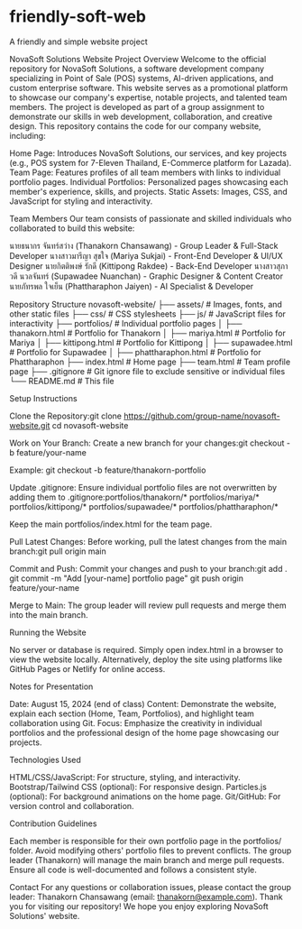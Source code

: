 # friendly-soft-web
A friendly and simple website project



NovaSoft Solutions Website
Project Overview
Welcome to the official repository for NovaSoft Solutions, a software development company specializing in Point of Sale (POS) systems, AI-driven applications, and custom enterprise software. This website serves as a promotional platform to showcase our company's expertise, notable projects, and talented team members. The project is developed as part of a group assignment to demonstrate our skills in web development, collaboration, and creative design.
This repository contains the code for our company website, including:

Home Page: Introduces NovaSoft Solutions, our services, and key projects (e.g., POS system for 7-Eleven Thailand, E-Commerce platform for Lazada).
Team Page: Features profiles of all team members with links to individual portfolio pages.
Individual Portfolios: Personalized pages showcasing each member's experience, skills, and projects.
Static Assets: Images, CSS, and JavaScript for styling and interactivity.

Team Members
Our team consists of passionate and skilled individuals who collaborated to build this website:

นายธนากร จันทร์สว่าง (Thanakorn Chansawang) - Group Leader & Full-Stack Developer
นางสาวมารีญา สุขใจ (Mariya Sukjai) - Front-End Developer & UI/UX Designer
นายกิตติพงษ์ รักดี (Kittipong Rakdee) - Back-End Developer
นางสาวสุภาวดี นวลจันทร์ (Supawadee Nuanchan) - Graphic Designer & Content Creator
นายภัทรพล ใจเย็น (Phattharaphon Jaiyen) - AI Specialist & Developer

Repository Structure
novasoft-website/
├── assets/                 # Images, fonts, and other static files
├── css/                    # CSS stylesheets
├── js/                     # JavaScript files for interactivity
├── portfolios/             # Individual portfolio pages
│   ├── thanakorn.html      # Portfolio for Thanakorn
│   ├── mariya.html         # Portfolio for Mariya
│   ├── kittipong.html      # Portfolio for Kittipong
│   ├── supawadee.html      # Portfolio for Supawadee
│   ├── phattharaphon.html  # Portfolio for Phattharaphon
├── index.html              # Home page
├── team.html               # Team profile page
├── .gitignore              # Git ignore file to exclude sensitive or individual files
└── README.md               # This file

Setup Instructions

Clone the Repository:git clone https://github.com/group-name/novasoft-website.git
cd novasoft-website


Work on Your Branch:
Create a new branch for your changes:git checkout -b feature/your-name


Example: git checkout -b feature/thanakorn-portfolio


Update .gitignore:
Ensure individual portfolio files are not overwritten by adding them to .gitignore:portfolios/thanakorn/*
portfolios/mariya/*
portfolios/kittipong/*
portfolios/supawadee/*
portfolios/phattharaphon/*


Keep the main portfolios/index.html for the team page.


Pull Latest Changes:
Before working, pull the latest changes from the main branch:git pull origin main




Commit and Push:
Commit your changes and push to your branch:git add .
git commit -m "Add [your-name] portfolio page"
git push origin feature/your-name




Merge to Main:
The group leader will review pull requests and merge them into the main branch.



Running the Website

No server or database is required. Simply open index.html in a browser to view the website locally.
Alternatively, deploy the site using platforms like GitHub Pages or Netlify for online access.

Notes for Presentation

Date: August 15, 2024 (end of class)
Content: Demonstrate the website, explain each section (Home, Team, Portfolios), and highlight team collaboration using Git.
Focus: Emphasize the creativity in individual portfolios and the professional design of the home page showcasing our projects.

Technologies Used

HTML/CSS/JavaScript: For structure, styling, and interactivity.
Bootstrap/Tailwind CSS (optional): For responsive design.
Particles.js (optional): For background animations on the home page.
Git/GitHub: For version control and collaboration.

Contribution Guidelines

Each member is responsible for their own portfolio page in the portfolios/ folder.
Avoid modifying others' portfolio files to prevent conflicts.
The group leader (Thanakorn) will manage the main branch and merge pull requests.
Ensure all code is well-documented and follows a consistent style.

Contact
For any questions or collaboration issues, please contact the group leader: Thanakorn Chansawang (email: thanakorn@example.com).
Thank you for visiting our repository! We hope you enjoy exploring NovaSoft Solutions' website.